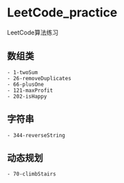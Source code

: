 # LeetCode_practice
LeetCode算法练习
## 数组类
    - 1-twoSum
    - 26-removeDuplicates
    - 66-plusOne
    - 121-maxProfit
    - 202-isHappy

## 字符串
    - 344-reverseString

## 动态规划
    - 70-climbStairs

